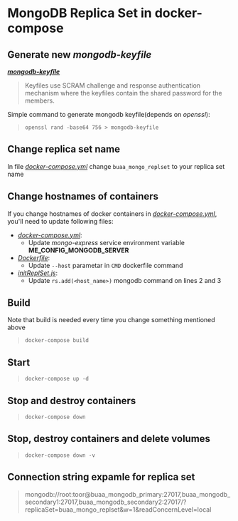 # MongoDB Replica Set in docker-compose


## Generate new *mongodb-keyfile*

[***mongodb-keyfile***](https://docs.mongodb.com/manual/core/security-internal-authentication/#keyfiles)
> Keyfiles use SCRAM challenge and response authentication mechanism where the keyfiles contain the shared password for the members. 

Simple command to generate mongodb keyfile(depends on *openssl*): 

> `openssl rand -base64 756 > mongodb-keyfile`


## Change replica set name

In file [*docker-compose.yml*](./docker-compose.yml) change `buaa_mongo_replset` to your replica set name


## Change hostnames of containers

If you change hostnames of docker containers in [*docker-compose.yml*](./docker-compose.yml), you'll need to update following files:

- [*docker-compose.yml*](./docker-compose.yml):
  - Update *mongo-express* service environment variable **ME_CONFIG_MONGODB_SERVER**
- [*Dockerfile*](./mongo-connector/Dockerfile):
  - Update `--host` parametar in `CMD` dockerfile command
- [*initReplSet.js*](./mongo-connector/initReplSet.js):
  - Update `rs.add(<host_name>)` mongodb command on lines 2 and 3


## Build

Note that build is needed every time you change something mentioned above

> `docker-compose build`


## Start

> `docker-compose up -d`


## Stop and destroy containers

> `docker-compose down`


## Stop, destroy containers and delete volumes

> `docker-compose down -v`


## Connection string expamle for replica set

> mongodb://root:toor@buaa_mongodb_primary:27017,buaa_mongodb_secondary1:27017,buaa_mongodb_secondary2:27017/?replicaSet=buaa_mongo_replset&w=1&readConcernLevel=local

